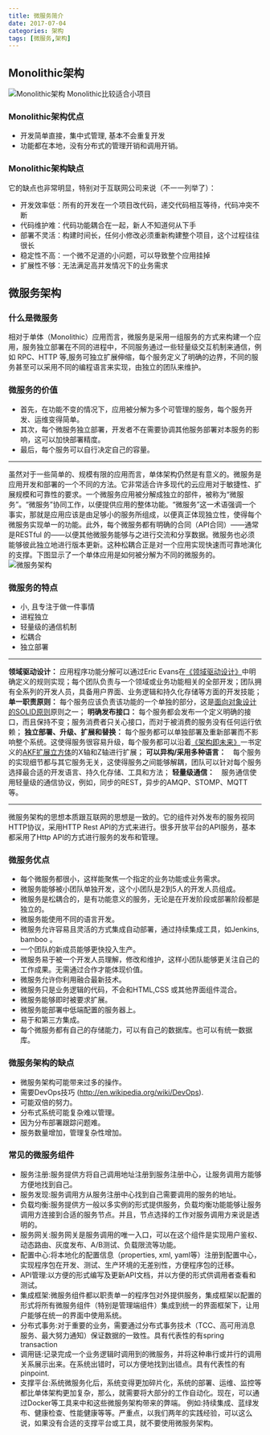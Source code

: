 ```yaml
---
title: 微服务简介
date: 2017-07-04
categories: 架构
tags: [微服务,架构]
---
```

## Monolithic架构
![Monolithic架构](1.png)
Monolithic比较适合小项目
### Monolithic架构优点
- 开发简单直接，集中式管理, 基本不会重复开发
- 功能都在本地，没有分布式的管理开销和调用开销。
### Monolithic架构缺点
它的缺点也非常明显，特别对于互联网公司来说（不一一列举了）：
- 开发效率低：所有的开发在一个项目改代码，递交代码相互等待，代码冲突不断
- 代码维护难：代码功能耦合在一起，新人不知道何从下手
- 部署不灵活：构建时间长，任何小修改必须重新构建整个项目，这个过程往往很长
- 稳定性不高：一个微不足道的小问题，可以导致整个应用挂掉
- 扩展性不够：无法满足高并发情况下的业务需求

## 微服务架构
### 什么是微服务
相对于单体（Monolithic）应用而言，微服务是采用一组服务的方式来构建一个应用，服务独立部署在不同的进程中，不同服务通过一些轻量级交互机制来通信，例如 RPC、HTTP 等,服务可独立扩展伸缩，每个服务定义了明确的边界，不同的服务甚至可以采用不同的编程语言来实现，由独立的团队来维护。

### 微服务的价值
- 首先，在功能不变的情况下，应用被分解为多个可管理的服务，每个服务开发、运维变得简单。
- 其次，每个微服务独立部署，开发者不在需要协调其他服务部署对本服务的影响，这可以加快部署精度。
- 最后，每个服务可以自行决定自己的容量。
***
虽然对于一些简单的、规模有限的应用而言，单体架构仍然是有意义的。微服务是应用开发和部署的一个不同的方法。它非常适合许多现代的云应用对于敏捷性、扩展规模和可靠性的要求。一个微服务应用被分解成独立的部件，被称为“微服务”。“微服务”协同工作，以便提供应用的整体功能。“微服务”这一术语强调一个事实，那就是应用应该是由足够小的服务所组成，以便真正体现独立性，使得每个微服务实现单一的功能。此外，每个微服务都有明确的合同（API合同）——通常是RESTful 的——以便其他微服务能够与之进行交流和分享数据。微服务也必须能够彼此独立地进行版本更新。这种松耦合正是对一个应用实现快速而可靠地演化的支撑。下图显示了一个单体应用是如何被分解为不同的微服务的。
![微服务架构](2.png)
### 微服务的特点
- 小, 且专注于做⼀件事情
- 进程独立
- 轻量级的通信机制
- 松耦合
- 独立部署
***
**领域驱动设计：** 应用程序功能分解可以通过Eric Evans在[《领域驱动设计》](http://www.jdon.com/ddd.html)中明确定义的规则实现；每个团队负责与一个领域或业务功能相关的全部开发；团队拥有全系列的开发人员，具备用户界面、业务逻辑和持久化存储等方面的开发技能；
**单一职责原则：** 每个服务应该负责该功能的一个单独的部分，这是[面向对象设计的SOLID原则](http://www.cnblogs.com/shanyou/archive/2009/09/21/1570716.html)原则之一；
**明确发布接口：** 每个服务都会发布一个定义明确的接口，而且保持不变；服务消费者只关心接口，而对于被消费的服务没有任何运行依赖；
**独立部署、升级、扩展和替换：** 每个服务都可以单独部署及重新部署而不影响整个系统。这使得服务很容易升级，每个服务都可以沿着[《架构即未来》](https://pan.baidu.com/s/1qYpzBPE)一书定义的[AKF扩展立方体](http://www.jianshu.com/p/d08d0c14810f)的X轴和Z轴进行扩展；
**可以异构/采用多种语言：**　每个服务的实现细节都与其它服务无关，这使得服务之间能够解耦，团队可以针对每个服务选择最合适的开发语言、持久化存储、工具和方法；
**轻量级通信：**　服务通信使用轻量级的通信协议，例如，同步的REST，异步的AMQP、STOMP、MQTT等。
***
微服务架构的思想本质跟互联网的思想是一致的。它的组件对外发布的服务视同HTTP协议，采用HTTP Rest API的方式来进行。很多开放平台的API服务，基本都采用了Http API的方式进行服务的发布和管理。

### 微服务优点
- 每个微服务都很小，这样能聚焦一个指定的业务功能或业务需求。
- 微服务能够被小团队单独开发，这个小团队是2到5人的开发人员组成。
- 微服务是松耦合的，是有功能意义的服务，无论是在开发阶段或部署阶段都是独立的。
- 微服务能使用不同的语言开发。
- 微服务允许容易且灵活的方式集成自动部署，通过持续集成工具，如Jenkins, bamboo 。
- 一个团队的新成员能够更快投入生产。
- 微服务易于被一个开发人员理解，修改和维护，这样小团队能够更关注自己的工作成果。无需通过合作才能体现价值。
- 微服务允许你利用融合最新技术。
- 微服务只是业务逻辑的代码，不会和HTML,CSS 或其他界面组件混合。
- 微服务能够即时被要求扩展。
- 微服务能部署中低端配置的服务器上。
- 易于和第三方集成。
- 每个微服务都有自己的存储能力，可以有自己的数据库。也可以有统一数据库。

### 微服务架构的缺点
- 微服务架构可能带来过多的操作。
- 需要DevOps技巧 (http://en.wikipedia.org/wiki/DevOps).
- 可能双倍的努力。
- 分布式系统可能复杂难以管理。
- 因为分布部署跟踪问题难。
- 服务数量增加，管理复杂性增加。

### 常见的微服务组件
- 服务注册:服务提供方将自己调用地址注册到服务注册中心，让服务调用方能够方便地找到自己。
- 服务发现:服务调用方从服务注册中心找到自己需要调用的服务的地址。
- 负载均衡:服务提供方一般以多实例的形式提供服务，负载均衡功能能够让服务调用方连接到合适的服务节点。并且，节点选择的工作对服务调用方来说是透明的。
- 服务网关:服务网关是服务调用的唯一入口，可以在这个组件是实现用户鉴权、动态路由、灰度发布、A/B测试、负载限流等功能。
- 配置中心:将本地化的配置信息（properties,
xml, yaml等）注册到配置中心，实现程序包在开发、测试、生产环境的无差别性，方便程序包的迁移。
- API管理:以方便的形式编写及更新API文档，并以方便的形式供调用者查看和测试。
- 集成框架:微服务组件都以职责单一的程序包对外提供服务，集成框架以配置的形式将所有微服务组件（特别是管理端组件）集成到统一的界面框架下，让用户能够在统一的界面中使用系统。
- 分布式事务:对于重要的业务，需要通过分布式事务技术（TCC、高可用消息服务、最大努力通知）保证数据的一致性。具有代表性的有spring transaction
- 调用链:记录完成一个业务逻辑时调用到的微服务，并将这种串行或并行的调用关系展示出来。在系统出错时，可以方便地找到出错点。具有代表性的有pinpoint.
- 支撑平台:系统微服务化后，系统变得更加碎片化，系统的部署、运维、监控等都比单体架构更加复杂，那么，就需要将大部分的工作自动化。现在，可以通过Docker等工具来中和这些微服务架构带来的弊端。 例如:持续集成、蓝绿发布、健康检查、性能健康等等。严重点，以我们两年的实践经验，可以这么说，如果没有合适的支撑平台或工具，就不要使用微服务架构。
